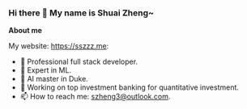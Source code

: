 ### Hi there 👋  My name is Shuai Zheng~
<!-- <div id="resumes">
  <a href="https://sszzz.me">
    <img src="https://img.shields.io/badge/Portfolio-%23000000.svg?style=for-the-badge&logo=firefox&logoColor=#FF7139" alt="website Badge"/>
  </a>
</div> -->


**About me**

My website: https://sszzz.me:

- 🔭 Professional full stack developer. 
- 🌱 Expert in ML.
- 🤔 AI master in Duke.
- 💬 Working on top investment banking for quantitative investment.
- 📫 How to reach me: szheng3@outlook.com.






<!-- 
<img height="180em" src="https://github-readme-stats.vercel.app/api?username=szheng3&show_icons=true&hide_border=true&&count_private=true&include_all_commits=true" />
[![Top Langs](https://github-readme-stats.vercel.app/api/top-langs/?username=szheng3&layout=compact&theme=vision-friendly-dark)](https://github.com/anuraghazra/github-readme-stats)

 -->
